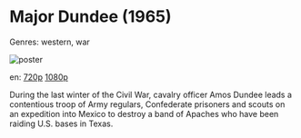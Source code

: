 # Major Dundee (1965)

Genres: western, war

![poster](http://image.tmdb.org/t/p/w500/bwLMwKun3RNn9rmcfMfJw11ofNh.jpg)

en:
  [720p](magnet:?xt=urn:btih:5E55FE71783DECCCF8F16E2CEC431A19406007FF&tr=udp://glotorrents.pw:6969/announce&tr=udp://tracker.opentrackr.org:1337/announce&tr=udp://torrent.gresille.org:80/announce&tr=udp://tracker.openbittorrent.com:80&tr=udp://tracker.coppersurfer.tk:6969&tr=udp://tracker.leechers-paradise.org:6969&tr=udp://p4p.arenabg.ch:1337&tr=udp://tracker.internetwarriors.net:1337)
  [1080p](magnet:?xt=urn:btih:76F62CBE484EC16227EBE0936EE6C99C8A85873A&tr=udp://glotorrents.pw:6969/announce&tr=udp://tracker.opentrackr.org:1337/announce&tr=udp://torrent.gresille.org:80/announce&tr=udp://tracker.openbittorrent.com:80&tr=udp://tracker.coppersurfer.tk:6969&tr=udp://tracker.leechers-paradise.org:6969&tr=udp://p4p.arenabg.ch:1337&tr=udp://tracker.internetwarriors.net:1337)
  


During the last winter of the Civil War, cavalry officer Amos Dundee leads a contentious troop of Army regulars, Confederate prisoners and scouts on an expedition into Mexico to destroy a band of Apaches who have been raiding U.S. bases in Texas.